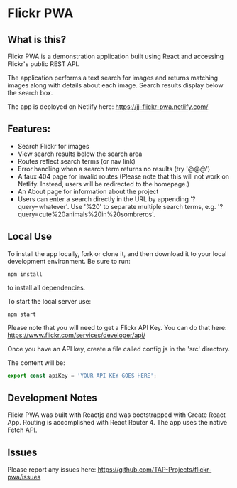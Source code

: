 # Flickr PWA

## What is this?

Flickr PWA is a demonstration application built using React and accessing Flickr's public REST API. 

The application performs a text search for images and returns matching images along with details about each image. Search results display below the search box.

The app is deployed on Netlify here: https://jj-flickr-pwa.netlify.com/

## Features:

- Search Flickr for images
- View search results below the search area
- Routes reflect search terms (or nav link)
- Error handling when a search term returns no results (try '@@@')
- A faux 404 page for invalid routes (Please note that this will not work on Netlify. Instead, users will be redirected to the homepage.)
- An About page for information about the project
- Users can enter a search directly in the URL by appending '?query=whatever'. Use '%20' to separate multiple search terms, e.g. '?query=cute%20animals%20in%20sombreros'.

## Local Use

To install the app locally, fork or clone it, and then download it to your local development environment. Be sure to run:

```
npm install
```

to install all dependencies. 

To start the local server use:

```
npm start
```

Please note that you will need to get a Flickr API Key. You can do that here: https://www.flickr.com/services/developer/api/

Once you have an API key, create a file called config.js in the 'src' directory. 

The content will be:

```js
export const apiKey = 'YOUR API KEY GOES HERE';
```

## Development Notes

Flickr PWA was built with Reactjs and was bootstrapped with Create React App. Routing is accomplished with React Router 4. The app uses the native Fetch API. 

## Issues

Please report any issues here: https://github.com/TAP-Projects/flickr-pwa/issues